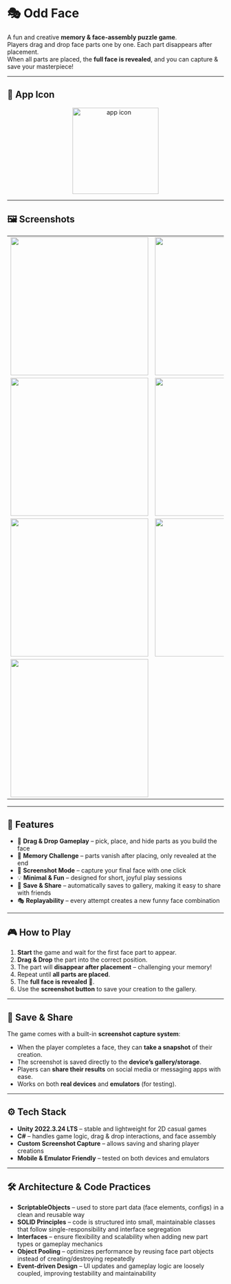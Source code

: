 # 🎭 Odd Face

A fun and creative **memory & face-assembly puzzle game**.  
Players drag and drop face parts one by one. Each part disappears after placement.  
When all parts are placed, the **full face is revealed**, and you can capture & save your masterpiece!  

---

## 📱 App Icon
<p align="center">
  <img width="200" height="200" alt="app icon" src="https://github.com/user-attachments/assets/5253c13c-ad96-47d1-abe1-19b85ed7ea45" />
</p>

---

## 🖼️ Screenshots

| | | |
|---|---|---|
| <img width="320" src="https://github.com/user-attachments/assets/dc9be249-f249-4164-a4fa-f53a650bd1c7" /> | <img width="320" src="https://github.com/user-attachments/assets/9e45e454-bfa6-468f-9251-766980536325" /> | <img width="320" src="https://github.com/user-attachments/assets/99e241f6-aee4-4e39-893b-54f7594ef0f8" /> |
| <img width="320" src="https://github.com/user-attachments/assets/dd9370d6-d19a-462a-ac34-e9bd50c10efb" /> | <img width="320" src="https://github.com/user-attachments/assets/fdf94ff4-2011-4214-aeec-29f13e8f1684" /> | <img width="320" src="https://github.com/user-attachments/assets/3405f5fb-9b76-4d91-83ab-525e9fb24727" /> |
| <img width="320" src="https://github.com/user-attachments/assets/72a887e7-a635-46cd-8a84-fd4863e26e7e" /> | <img width="320" src="https://github.com/user-attachments/assets/b1eea341-897d-443b-968a-bb3a51ad2f4d" /> | <img width="320" src="https://github.com/user-attachments/assets/d511f52d-8e80-4e5f-8269-cc35c691b1f8" /> |
| <img width="320" src="https://github.com/user-attachments/assets/11c0684f-74d9-4994-a4f1-713753efe926" /> | | |

---

## 🚀 Features
- 🎨 **Drag & Drop Gameplay** – pick, place, and hide parts as you build the face  
- 🧠 **Memory Challenge** – parts vanish after placing, only revealed at the end  
- 📸 **Screenshot Mode** – capture your final face with one click  
- 💡 **Minimal & Fun** – designed for short, joyful play sessions  
- 📂 **Save & Share** – automatically saves to gallery, making it easy to share with friends  
- 🎭 **Replayability** – every attempt creates a new funny face combination  

---

## 🎮 How to Play
1. **Start** the game and wait for the first face part to appear.  
2. **Drag & Drop** the part into the correct position.  
3. The part will **disappear after placement** – challenging your memory!  
4. Repeat until **all parts are placed**.  
5. The **full face is revealed** 🎉.  
6. Use the **screenshot button** to save your creation to the gallery.  

---

## 📂 Save & Share
The game comes with a built-in **screenshot capture system**:
- When the player completes a face, they can **take a snapshot** of their creation.  
- The screenshot is saved directly to the **device’s gallery/storage**.  
- Players can **share their results** on social media or messaging apps with ease.  
- Works on both **real devices** and **emulators** (for testing).  

---

## ⚙️ Tech Stack
- **Unity 2022.3.24 LTS** – stable and lightweight for 2D casual games  
- **C#** – handles game logic, drag & drop interactions, and face assembly  
- **Custom Screenshot Capture** – allows saving and sharing player creations  
- **Mobile & Emulator Friendly** – tested on both devices and emulators  

---

## 🛠️ Architecture & Code Practices
- **ScriptableObjects** – used to store part data (face elements, configs) in a clean and reusable way  
- **SOLID Principles** – code is structured into small, maintainable classes that follow single-responsibility and interface segregation  
- **Interfaces** – ensure flexibility and scalability when adding new part types or gameplay mechanics  
- **Object Pooling** – optimizes performance by reusing face part objects instead of creating/destroying repeatedly  
- **Event-driven Design** – UI updates and gameplay logic are loosely coupled, improving testability and maintainability  
